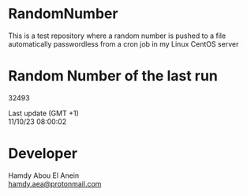 # RandomNumber    
This is a test repository where a random number is pushed to a file automatically passwordless from a cron job in my Linux CentOS server    
# Random Number of the last run   
32493
      
Last update (GMT +1)    
11/10/23 08:00:02
# Developer    
Hamdy Abou El Anein   
hamdy.aea@protonmail.com
